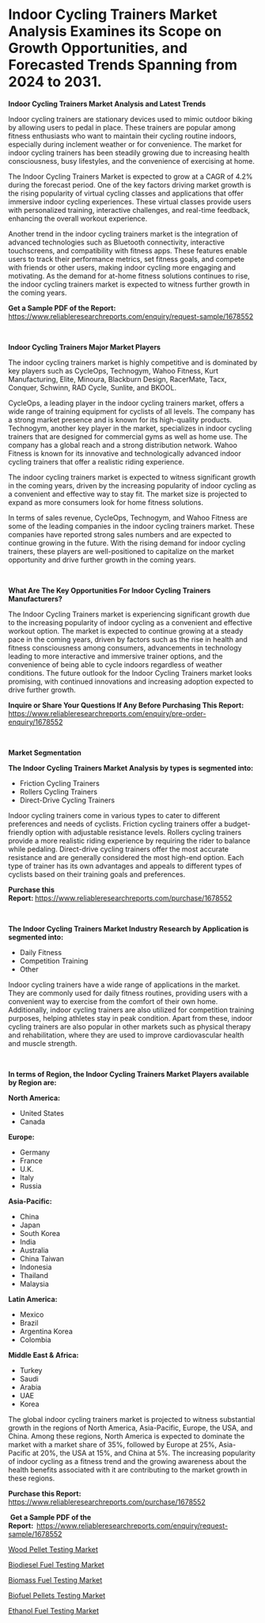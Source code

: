 <p><h1>Indoor Cycling Trainers Market Analysis Examines its Scope on Growth Opportunities, and Forecasted Trends Spanning from 2024 to 2031.</h1></p><p><strong>Indoor Cycling Trainers Market Analysis and Latest Trends</strong></p>
<p><p>Indoor cycling trainers are stationary devices used to mimic outdoor biking by allowing users to pedal in place. These trainers are popular among fitness enthusiasts who want to maintain their cycling routine indoors, especially during inclement weather or for convenience. The market for indoor cycling trainers has been steadily growing due to increasing health consciousness, busy lifestyles, and the convenience of exercising at home.</p><p>The Indoor Cycling Trainers Market is expected to grow at a CAGR of 4.2% during the forecast period. One of the key factors driving market growth is the rising popularity of virtual cycling classes and applications that offer immersive indoor cycling experiences. These virtual classes provide users with personalized training, interactive challenges, and real-time feedback, enhancing the overall workout experience.</p><p>Another trend in the indoor cycling trainers market is the integration of advanced technologies such as Bluetooth connectivity, interactive touchscreens, and compatibility with fitness apps. These features enable users to track their performance metrics, set fitness goals, and compete with friends or other users, making indoor cycling more engaging and motivating. As the demand for at-home fitness solutions continues to rise, the indoor cycling trainers market is expected to witness further growth in the coming years.</p></p>
<p><strong>Get a Sample PDF of the Report:&nbsp;</strong> <a href="https://www.reliableresearchreports.com/enquiry/request-sample/1678552">https://www.reliableresearchreports.com/enquiry/request-sample/1678552</a></p>
<p>&nbsp;</p>
<p><strong>Indoor Cycling Trainers Major Market Players</strong></p>
<p><p>The indoor cycling trainers market is highly competitive and is dominated by key players such as CycleOps, Technogym, Wahoo Fitness, Kurt Manufacturing, Elite, Minoura, Blackburn Design, RacerMate, Tacx, Conquer, Schwinn, RAD Cycle, Sunlite, and BKOOL. </p><p>CycleOps, a leading player in the indoor cycling trainers market, offers a wide range of training equipment for cyclists of all levels. The company has a strong market presence and is known for its high-quality products. Technogym, another key player in the market, specializes in indoor cycling trainers that are designed for commercial gyms as well as home use. The company has a global reach and a strong distribution network. Wahoo Fitness is known for its innovative and technologically advanced indoor cycling trainers that offer a realistic riding experience.</p><p>The indoor cycling trainers market is expected to witness significant growth in the coming years, driven by the increasing popularity of indoor cycling as a convenient and effective way to stay fit. The market size is projected to expand as more consumers look for home fitness solutions. </p><p>In terms of sales revenue, CycleOps, Technogym, and Wahoo Fitness are some of the leading companies in the indoor cycling trainers market. These companies have reported strong sales numbers and are expected to continue growing in the future. With the rising demand for indoor cycling trainers, these players are well-positioned to capitalize on the market opportunity and drive further growth in the coming years.</p></p>
<p>&nbsp;</p>
<p><strong>What Are The Key Opportunities For Indoor Cycling Trainers Manufacturers?</strong></p>
<p><p>The Indoor Cycling Trainers market is experiencing significant growth due to the increasing popularity of indoor cycling as a convenient and effective workout option. The market is expected to continue growing at a steady pace in the coming years, driven by factors such as the rise in health and fitness consciousness among consumers, advancements in technology leading to more interactive and immersive trainer options, and the convenience of being able to cycle indoors regardless of weather conditions. The future outlook for the Indoor Cycling Trainers market looks promising, with continued innovations and increasing adoption expected to drive further growth.</p></p>
<p><strong>Inquire or Share Your Questions If Any Before Purchasing This Report:</strong> <a href="https://www.reliableresearchreports.com/enquiry/pre-order-enquiry/1678552">https://www.reliableresearchreports.com/enquiry/pre-order-enquiry/1678552</a></p>
<p>&nbsp;</p>
<p><strong>Market Segmentation</strong></p>
<p><strong>The Indoor Cycling Trainers Market Analysis by types is segmented into:</strong></p>
<p><ul><li>Friction Cycling Trainers</li><li>Rollers Cycling Trainers</li><li>Direct-Drive Cycling Trainers</li></ul></p>
<p><p>Indoor cycling trainers come in various types to cater to different preferences and needs of cyclists. Friction cycling trainers offer a budget-friendly option with adjustable resistance levels. Rollers cycling trainers provide a more realistic riding experience by requiring the rider to balance while pedaling. Direct-drive cycling trainers offer the most accurate resistance and are generally considered the most high-end option. Each type of trainer has its own advantages and appeals to different types of cyclists based on their training goals and preferences.</p></p>
<p><strong>Purchase this Report:&nbsp;</strong><a href="https://www.reliableresearchreports.com/purchase/1678552">https://www.reliableresearchreports.com/purchase/1678552</a></p>
<p>&nbsp;</p>
<p><strong>The Indoor Cycling Trainers Market Industry Research by Application is segmented into:</strong></p>
<p><ul><li>Daily Fitness</li><li>Competition Training</li><li>Other</li></ul></p>
<p><p>Indoor cycling trainers have a wide range of applications in the market. They are commonly used for daily fitness routines, providing users with a convenient way to exercise from the comfort of their own home. Additionally, indoor cycling trainers are also utilized for competition training purposes, helping athletes stay in peak condition. Apart from these, indoor cycling trainers are also popular in other markets such as physical therapy and rehabilitation, where they are used to improve cardiovascular health and muscle strength.</p></p>
<p>&nbsp;</p>
<p><strong>In terms of Region, the Indoor Cycling Trainers Market Players available by Region are:</strong></p>
<p>
    <p> <strong> North America: </strong>
        <ul>
            <li>United States</li>
            <li>Canada</li>
        </ul>
        </p> 
    <p> <strong> Europe: </strong>
        <ul>
            <li>Germany</li>
            <li>France</li>
            <li>U.K.</li>
            <li>Italy</li>
            <li>Russia</li>
        </ul>
        </p> 
    <p> <strong> Asia-Pacific: </strong>
        <ul>
            <li>China</li>
            <li>Japan</li>
            <li>South Korea</li>
            <li>India</li>
            <li>Australia</li>
            <li>China Taiwan</li>
            <li>Indonesia</li>
            <li>Thailand</li>
            <li>Malaysia</li>
        </ul>
        </p> 
    <p> <strong> Latin America: </strong>
        <ul>
            <li>Mexico</li>
            <li>Brazil</li>
            <li>Argentina Korea</li>
            <li>Colombia</li>
        </ul>
        </p> 
    <p> <strong> Middle East & Africa: </strong>
        <ul>
            <li>Turkey</li>
            <li>Saudi</li>
            <li>Arabia</li>
            <li>UAE</li>
            <li>Korea</li>
        </ul>
    </p>
    </p>
<p><p>The global indoor cycling trainers market is projected to witness substantial growth in the regions of North America, Asia-Pacific, Europe, the USA, and China. Among these regions, North America is expected to dominate the market with a market share of 35%, followed by Europe at 25%, Asia-Pacific at 20%, the USA at 15%, and China at 5%. The increasing popularity of indoor cycling as a fitness trend and the growing awareness about the health benefits associated with it are contributing to the market growth in these regions.</p></p>
<p><strong>Purchase this Report: </strong><a href="https://www.reliableresearchreports.com/purchase/1678552">https://www.reliableresearchreports.com/purchase/1678552</a></p>
<p>&nbsp;<strong>Get a Sample PDF of the Report:&nbsp;&nbsp;</strong><a href="https://www.reliableresearchreports.com/enquiry/request-sample/1678552">https://www.reliableresearchreports.com/enquiry/request-sample/1678552</a></p>
<p><strong></strong></p>
<p><p><a href="https://medium.com/p/306a1f1eef36/edit">Wood Pellet Testing Market</a></p><p><a href="https://medium.com/p/57e70f9d392c/edit">Biodiesel Fuel Testing Market</a></p><p><a href="https://medium.com/p/f3d637121714/edit">Biomass Fuel Testing Market</a></p><p><a href="https://medium.com/p/61d05831122a/edit">Biofuel Pellets Testing Market</a></p><p><a href="https://medium.com/p/bc1e52e98f3b/edit">Ethanol Fuel Testing Market</a></p></p>